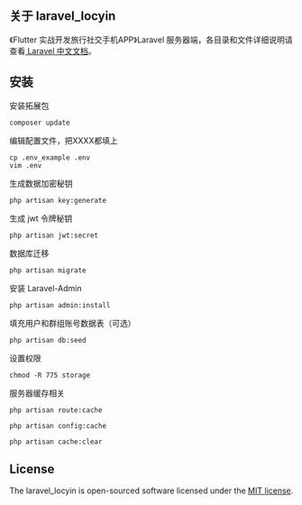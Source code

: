 ## 关于 laravel_locyin

《Flutter 实战开发旅行社交手机APP》Laravel 服务器端，各目录和文件详细说明请查看[ Laravel 中文文档](http://https://learnku.com/docs/laravel/8.x)。

## 安装
安装拓展包
```
composer update
```
编辑配置文件，把XXXX都填上

```
cp .env_example .env
vim .env
```
生成数据加密秘钥
```
php artisan key:generate
```
生成 jwt 令牌秘钥
```
php artisan jwt:secret
```
数据库迁移
```
php artisan migrate
```
安装 Laravel-Admin
```
php artisan admin:install
```
填充用户和群组账号数据表（可选）
```
php artisan db:seed
```
设置权限

```
chmod -R 775 storage

```

服务器缓存相关
```
php artisan route:cache

php artisan config:cache

php artisan cache:clear
```


## License

The laravel_locyin is open-sourced software licensed under the [MIT license](https://opensource.org/licenses/MIT).
